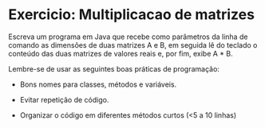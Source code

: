 # Exercicio: Multiplicacao de matrizes

Escreva um programa em Java que recebe como parâmetros da linha de comando as dimensões de duas matrizes A e B, em seguida lê do teclado o conteúdo das duas matrizes de valores reais e, por fim, exibe A * B.

Lembre-se de usar as seguintes boas práticas de programação:

- Bons nomes para classes, métodos e variáveis.

- Evitar repetição de código.

- Organizar o código em diferentes métodos curtos (<5 a 10 linhas) 